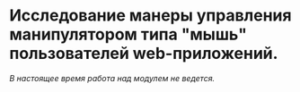 # Исследование манеры управления манипулятором типа "мышь" пользователей web-приложений.

*В настоящее время работа над модулем не ведется.*
